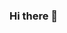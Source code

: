 ### Hi there 👋

<!--
**abhikumar22/abhikumar22** is a ✨ _special_ ✨ repository because its `README.md` (this file) appears on your GitHub profile.

[![HitCount](http://hits.dwyl.com/abhikumar22/https://githubcom/abhikumar22.svg)](http://hits.dwyl.com/abhikumar22/https://githubcom/abhikumar22)
